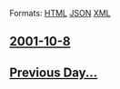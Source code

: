 
Formats: [HTML](2001/10/8/index.html)  [JSON](2001/10/8/index.json)  [XML](2001/10/8/index.xml)  

## [2001-10-8](/news/2001/10/8/index.md)

## [Previous Day...](/news/2001/10/7/index.md)

